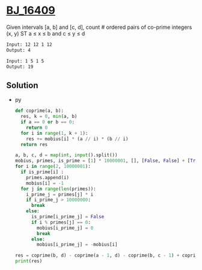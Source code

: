 # [BJ_16409](https://acmicpc.net/problem/16409)

Given intervals [a, b] and [c, d], count # ordered pairs of co-prime integers (x, y) ST a ≤ x ≤ b and c ≤ y ≤ d

```txt
Input: 12 12 1 12
Output: 4

Input: 1 5 1 5
Output: 19
```

## Solution

* py

  ```py
  def coprime(a, b):
    res, k = 0, min(a, b)
    if a == 0 or b == 0:
      return 0
    for i in range(1, k + 1):
      res += mobius[i] * (a // i) * (b // i)
    return res

  a, b, c, d = map(int, input().split())
  mobius, primes, is_prime = [1] * 10000001, [], [False, False] + [True] * 10000001
  for i in range(2, 10000001):
    if is_prime[i] :
      primes.append(i)
      mobius[i] = -1
    for j in range(len(primes)):
      i_prime_j = primes[j] * i
      if i_prime_j > 10000000:
        break
      else:
        is_prime[i_prime_j] = False
        if i % primes[j] == 0:
          mobius[i_prime_j] = 0
          break
        else:
          mobius[i_prime_j] = -mobius[i]

  res = coprime(b, d) - coprime(a - 1, d) - coprime(b, c - 1) + coprime(a - 1, c - 1)
  print(res)
  ```
